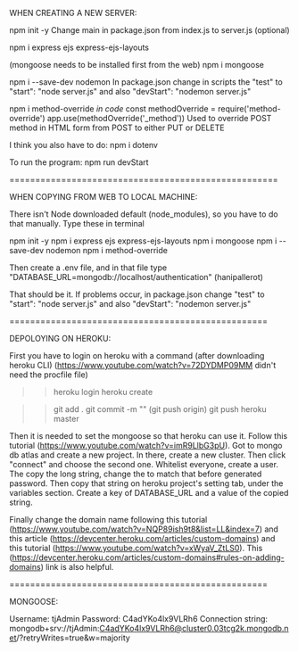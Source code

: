 WHEN CREATING A NEW SERVER:

npm init -y
Change main in package.json from index.js to server.js (optional)

npm i express ejs express-ejs-layouts

(mongoose needs to be installed first from the web)
npm i mongoose

npm i --save-dev nodemon
In package.json change in scripts the "test" to "start": "node server.js" and also "devStart": "nodemon server.js"

npm i method-override
*in code*
const methodOverride = require('method-override')
app.use(methodOverride('_method'))
Used to override POST method in HTML form from POST to either PUT or DELETE

I think you also have to do: npm i dotenv


To run the program: npm run devStart


====================================================


WHEN COPYING FROM WEB TO LOCAL MACHINE:

There isn't Node downloaded default (node_modules), so you have to do that manually. Type these in terminal

npm init -y
npm i express ejs express-ejs-layouts
npm i mongoose
npm i --save-dev nodemon
npm i method-override

Then create a .env file, and in that file type "DATABASE_URL=mongodb://localhost/authentication" (hanipallerot)

That should be it. If problems occur, in package.json change "test" to "start": "node server.js" and also "devStart": "nodemon server.js"


==================================================


DEPOLOYING ON HEROKU:

First you have to login on heroku with a command (after downloading heroku CLI) (https://www.youtube.com/watch?v=72DYDMP09MM didn't need the procfile file)
>> heroku login
>> heroku create <app name>

>> git add .
>> git commit -m "<message>"
>> (git push origin)
>> git push heroku master

Then it is needed to set the mongoose so that heroku can use it. Follow this tutorial (https://www.youtube.com/watch?v=imR9LlbG3pU). Got to mongo db atlas and create a new project.
In there, create a new cluster. Then click "connect" and choose the second one. Whitelist everyone, create a user. The copy the long string, change the <password> to match that
before generated password. Then copy that string on heroku project's setting tab, under the variables section. Create a key of DATABASE_URL and a value of the copied string.

Finally change the domain name following this tutorial (https://www.youtube.com/watch?v=NQP89ish9t8&list=LL&index=7) and this article (https://devcenter.heroku.com/articles/custom-domains)
and this tutorial (https://www.youtube.com/watch?v=xWyaV_ZtLS0). This (https://devcenter.heroku.com/articles/custom-domains#rules-on-adding-domains) link is also helpful.


==================================================


MONGOOSE:

Username: tjAdmin
Password: C4adYKo4lx9VLRh6
Connection string: mongodb+srv://tjAdmin:C4adYKo4lx9VLRh6@cluster0.03tcg2k.mongodb.net/?retryWrites=true&w=majority